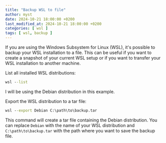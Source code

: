 ```yaml
---
title: "Backup WSL to file"
author: myst
date: 2024-10-21 18:00:00 +0200
last_modified_at: 2024-10-21 18:00:00 +0200
categories: [ wsl ]
tags: [ wsl, backup ]
---
```


If you are using the Windows Subsystem for Linux (WSL), it's possible to backup your WSL installation to a file. This can be useful if you want to create a snapshot of your current WSL setup or if you want to transfer your WSL installation to another machine.

List all installed WSL distributions:

```cmd
wsl --list
```

I will be using the Debian distribution in this example.

Export the WSL distribution to a tar file:

```cmd
wsl --export Debian C:\path\to\backup.tar
```

This command will create a tar file containing the Debian distribution. You can replace `Debian` with the name of your WSL distribution and `C:\path\to\backup.tar` with the path where you want to save the backup file.
